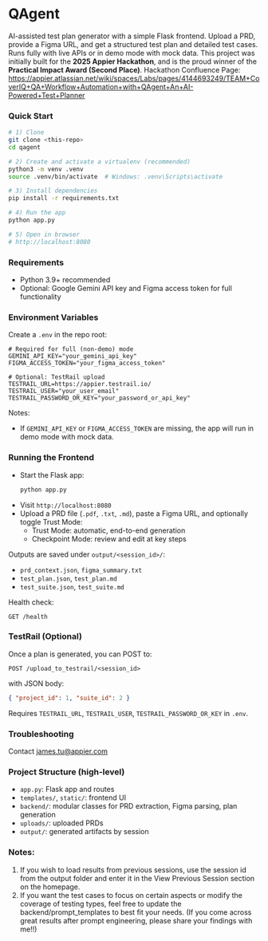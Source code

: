 # QAgent

AI-assisted test plan generator with a simple Flask frontend. Upload a PRD, provide a Figma URL, and get a structured test plan and detailed test cases. Runs fully with live APIs or in demo mode with mock data. This project was initially built for the **2025 Appier Hackathon**, and is the proud winner of the **Practical Impact Award (Second Place)**. 
Hackathon Confluence Page: https://appier.atlassian.net/wiki/spaces/Labs/pages/4144693249/TEAM+CoverIQ+QA+Workflow+Automation+with+QAgent+An+AI-Powered+Test+Planner

### Quick Start

```bash
# 1) Clone
git clone <this-repo>
cd qagent

# 2) Create and activate a virtualenv (recommended)
python3 -m venv .venv
source .venv/bin/activate  # Windows: .venv\Scripts\activate

# 3) Install dependencies
pip install -r requirements.txt

# 4) Run the app
python app.py

# 5) Open in browser
# http://localhost:8080
```

### Requirements

- Python 3.9+ recommended
- Optional: Google Gemini API key and Figma access token for full functionality

### Environment Variables

Create a `.env` in the repo root:

```env
# Required for full (non-demo) mode
GEMINI_API_KEY="your_gemini_api_key"
FIGMA_ACCESS_TOKEN="your_figma_access_token"

# Optional: TestRail upload
TESTRAIL_URL=https://appier.testrail.io/
TESTRAIL_USER="your_user_email"
TESTRAIL_PASSWORD_OR_KEY="your_password_or_api_key"
```

Notes:
- If `GEMINI_API_KEY` or `FIGMA_ACCESS_TOKEN` are missing, the app will run in demo mode with mock data.

### Running the Frontend

- Start the Flask app:
  ```bash
  python app.py
  ```
- Visit `http://localhost:8080`
- Upload a PRD file (`.pdf`, `.txt`, `.md`), paste a Figma URL, and optionally toggle Trust Mode:
  - Trust Mode: automatic, end-to-end generation
  - Checkpoint Mode: review and edit at key steps

Outputs are saved under `output/<session_id>/`:
- `prd_context.json`, `figma_summary.txt`
- `test_plan.json`, `test_plan.md`
- `test_suite.json`, `test_suite.md`

Health check:
```text
GET /health
```

### TestRail (Optional)

Once a plan is generated, you can POST to:
```text
POST /upload_to_testrail/<session_id>
```
with JSON body:
```json
{ "project_id": 1, "suite_id": 2 }
```
Requires `TESTRAIL_URL`, `TESTRAIL_USER`, `TESTRAIL_PASSWORD_OR_KEY` in `.env`.

### Troubleshooting
Contact james.tu@appier.com 

### Project Structure (high-level)

- `app.py`: Flask app and routes
- `templates/`, `static/`: frontend UI
- `backend/`: modular classes for PRD extraction, Figma parsing, plan generation
- `uploads/`: uploaded PRDs
- `output/`: generated artifacts by session

### Notes: 
1. If you wish to load results from previous sessions, use the session id from the output folder and enter it in the View Previous Session section on the homepage. 
2. If you want the test cases to focus on certain aspects or modify the coverage of testing types, feel free to update the backend/prompt_templates to best fit your needs. (If you come across great results after prompt engineering, please share your findings with me!!)


